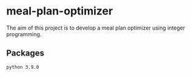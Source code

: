 # meal-plan-optimizer

The aim of this project is to develop a meal plan optimizer using integer programming.


## Packages

`python 3.9.0`